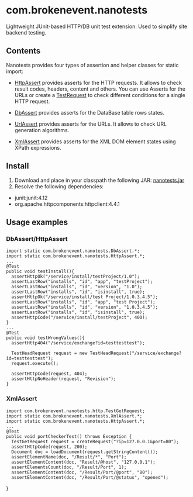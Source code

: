 # com.brokenevent.nanotests
Lightweight JUnit-based HTTP/DB unit test extension.
Used to simplify site backend testing.

## Contents
Nanotests provides four types of assertion and helper classes for static import:

* [HttpAssert](http://brokenevent.com/docs/nanotests/com/brokenevent/nanotests/HttpAssert.html) provides asserts for the HTTP requests. It allows to check result codes, headers, content and others. You can use Asserts for the URLs or create a [TestRequest](http://brokenevent.com/docs/nanotests/com/brokenevent/nanotests/http/TestRequest.html) to check different conditions for a single HTTP request.

* [DbAssert](http://brokenevent.com/docs/nanotests/com/brokenevent/nanotests/DbAssert.html) provides asserts for the DataBase table rows states.

* [UrlAssert](http://brokenevent.com/docs/nanotests/com/brokenevent/nanotests/UrlAssert.html) provides asserts for the URLs. It allows to check URL generation algorithms.

* [XmlAssert](http://brokenevent.com/docs/nanotests/com/brokenevent/nanotests/XmlAssert.html) provides asserts for the XML DOM element states using XPath expressions.

## Install

1. Download and place in your classpath the following JAR: [nanotests.jar](http://brokenevent.com/docs/nanotests/nanotests.jar)
2. Resolve the following dependencies:

* junit:junit:4.12
* org.apache.httpcomponents:httpclient:4.4.1

## Usage examples

### DbAssert/HttpAssert

    import static com.brokenevent.nanotests.DbAssert.*;
    import static com.brokenevent.nanotests.HttpAssert.*;
    ...
    @Test
    public void testInstall(){
      assertHttpOk("/service/install/testProject/1.0");
      assertLastRow("installs", "id", "app", "testProject");
      assertLastRow("installs", "id", "version", "1.0");
      assertLastRow("installs", "id", "isinstall", true);
      assertHttpOk("/service/install/test Project/1.0.3.4.5");
      assertLastRow("installs", "id", "app", "test Project");
      assertLastRow("installs", "id", "version", "1.0.3.4.5");
      assertLastRow("installs", "id", "isinstall", true);
      assertHttpCode("/service/install/testProject", 400);
    }
    ...
    @Test
    public void testWrongValues(){
      assertHttp404("/service/exchange?id=testtesttest");

      TestHeadRequest request = new TestHeadRequest("/service/exchange?id=testtesttest");
      request.execute();

      assertHttpCode(request, 404);
      assertHttpNoHeader(request, "Revision");
    }

### XmlAssert

    import com.brokenevent.nanotests.http.TestGetRequest;
    import static com.brokenevent.nanotests.XmlAssert.*;
    import static com.brokenevent.nanotests.HttpAssert.*;
    ...
    @Test
    public void portCheckerTest() throws Exception {
      TestGetRequest request = createRequest("?ip=127.0.0.1&port=80");
      assertHttpCode(request, 200);
      Document doc = loadDocument(request.getStringContent());
      assertElementName(doc, "/Result/*", "Port");
      assertElementContent(doc, "Result/@host", "127.0.0.1");
      assertElementsCount(doc, "/Result/Port", 1);
      assertElementContent(doc, "/Result/Port/@port", "80");
      assertElementContent(doc, "/Result/Port/@status", "opened");
   }